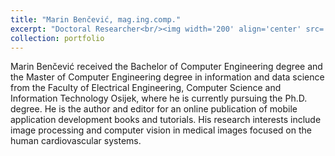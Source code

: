 ```yaml
---
title: "Marin Benčević, mag.ing.comp."
excerpt: "Doctoral Researcher<br/><img width='200' align='center' src='/images/cv_benc.jpg'>"
collection: portfolio
---
```


Marin Benčević received the Bachelor of Computer Engineering degree and the Master of Computer Engineering degree in information and
data science from the Faculty of Electrical Engineering, Computer Science and Information Technology Osijek, where he is currently pursuing the
Ph.D. degree. He is the author and editor for an online publication of mobile application development books and tutorials. His research interests
include image processing and computer vision in medical images focused on the human cardiovascular systems.
